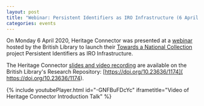 ```yaml
---
layout: post
title: "Webinar: Persistent Identifiers as IRO Infrastructure (6 April 2020)"
categories: events
---
```


On Monday 6 April 2020, Heritage Connector was presented at a [webinar](https://www.pidforum.org/t/webinar-on-a-new-pids-in-glam-project-6th-april-2020/917) hosted by the British Library to launch their [Towards a National Collection](https://ahrc.ukri.org/research/fundedthemesandprogrammes/tanc-opening-uk-heritage-to-the-world/) project Persistent Identifiers as IRO Infrastructure.

The Heritage Connector [slides and video recording](https://bl.iro.bl.uk/work/14d713d7-72d3-4f60-8583-91669758ab41) are available on the British Library's Research Repository: [https://doi.org/10.23636/1174]( https://doi.org/10.23636/1174).

{% include youtubePlayer.html id="-GNFBuFDcYc" iframetitle="Video of Heritage Connector Introduction Talk" %}
